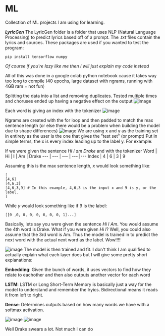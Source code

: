 # ML
Collection of ML projects I am using for learning.

***LyricGen***
The LyricGen folder is a folder that uses NLP (Natural Language Processing) to predict lyrics based off of a prompt. The *.txt* files contain the lyrics and sources.
These packages are used if you wanted to test the program:
```
pip install tensorflow numpy
```
*Of course if you're lazy like me then I will just explain my code instead*

All of this was done in a google colab python notebook cause it takes way too long to compile (40 epochs, large dataset with ngrams, running with 4GB ram = not fun)

Splitting the data into a list and removing duplicates. Tested multiple times and choruses ended up having a negative effect on the output
![image](https://github.com/burtonjong/ML/assets/108391733/4b069bd9-e299-4a3d-a9ba-dc22ca8b60cf)

Each word is giving an index with the tokenizer
![image](https://github.com/burtonjong/ML/assets/108391733/6361f87a-aa75-4965-9af0-39d7fc5b2231)

Ngrams are created with the for loop and then padded to match the max sentence length (or else there would be a problem when building the model due to shape differences)
![image](https://github.com/burtonjong/ML/assets/108391733/6731e4d6-f14c-459a-8f95-5e7792eaa52e)
We are using x and y as the training set in entirety as the user is the one that gives the "test set" (or prompt)
Put in simple terms, the x is every index leading up to the label y. For example:

If we were given the sentence *Hi I am Drake* and with the tokenizer
Word | Hi | I | Am | Drake 
--- | --- | --- | --- |--- 
Index | 4 | 6 | 3 | 9

Assuming this is the max sentence length,
*x* would look something like:
```
[
[4,6]
[4,6,3]
[4,6,3,9] # In this example, 4,6,3 is the input x and 9 is y, or the label.
]
```
While *y* would look something like if 9 is the label:
```
[[0 ,0, 0, 0, 0, 0, 0, 0, 1]...]
```
Basically, lets say you were given the sentence *Hi I Am*. You would assume the 4th word is Drake. What if you were given *Hi I*? Well, you could also assume that the 3rd word is Am. Thus the model is trained in to predict the next word with the actual next word as the label. Wow!!!!

![image](https://github.com/burtonjong/ML/assets/108391733/3394767a-5d87-42bf-8e67-df2739699f43)
The model is then trained and fit. I don't think I am qualified to actually explain what each layer does but I will give some pretty short explanations:

**Embedding**: Given the bunch of words, it uses vectors to find how they relate to eachother and then also outputs another vector for each word

**LSTM**: LSTM or Long Short-Term Memory is basically just a way for the model to understand and remember the lryics. Bidirectional means it reads it from left to right.

**Dense**: Determines outputs based on how many words we have with a softmax activation. 

![image](https://github.com/burtonjong/ML/assets/108391733/ce7870b9-a619-40c3-aba0-da9ba163cf8c)
![image](https://github.com/burtonjong/ML/assets/108391733/4c820dd6-d449-4797-a308-80e86a9944b5)

Well Drake swears a lot. Not much I can do







